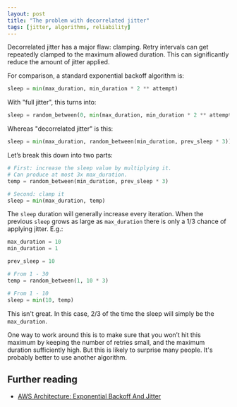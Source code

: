 ```yaml
---
layout: post
title: "The problem with decorrelated jitter"
tags: [jitter, algorithms, reliability]
---
```


Decorrelated jitter has a major flaw: clamping. Retry intervals can get repeatedly clamped to the maximum allowed duration. This can significantly reduce the amount of jitter applied.

For comparison, a standard exponential backoff algorithm is:

```python
sleep = min(max_duration, min_duration * 2 ** attempt)
```

With "full jitter", this turns into:

```python
sleep = random_between(0, min(max_duration, min_duration * 2 ** attempt))
```

Whereas "decorrelated jitter" is this:

```python
sleep = min(max_duration, random_between(min_duration, prev_sleep * 3))
```

Let’s break this down into two parts:

```python
# First: increase the sleep value by multiplying it.
# Can produce at most 3x max_duration.
temp = random_between(min_duration, prev_sleep * 3)

# Second: clamp it
sleep = min(max_duration, temp)
```

The `sleep` duration will generally increase every iteration. When the previous `sleep` grows as large as `max_duration` there is only a 1/3 chance of applying jitter. E.g.:

```python
max_duration = 10
min_duration = 1

prev_sleep = 10

# From 1 - 30
temp = random_between(1, 10 * 3)

# From 1 - 10
sleep = min(10, temp)
```

This isn't great. In this case, 2/3 of the time the sleep will simply be the `max_duration`.

One way to work around this is to make sure that you won’t hit this maximum by keeping the number of retries small, and the maximum duration sufficiently high. But this is likely to surprise many people. It's probably better to use another algorithm.

## Further reading

- [AWS Architecture: Exponential Backoff And Jitter](https://aws.amazon.com/blogs/architecture/exponential-backoff-and-jitter/)

